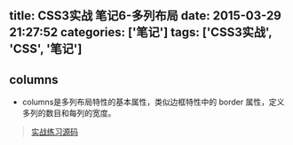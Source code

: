 title: CSS3实战 笔记6-多列布局
date: 2015-03-29 21:27:52
categories: ['笔记']
tags: ['CSS3实战', 'CSS', '笔记']
---

## columns
* columns是多列布局特性的基本属性，类似边框特性中的 border 属性，定义多列的数目和每列的宽度。


> [实战练习源码](https://github.com/think2011/css3InActive-practice)